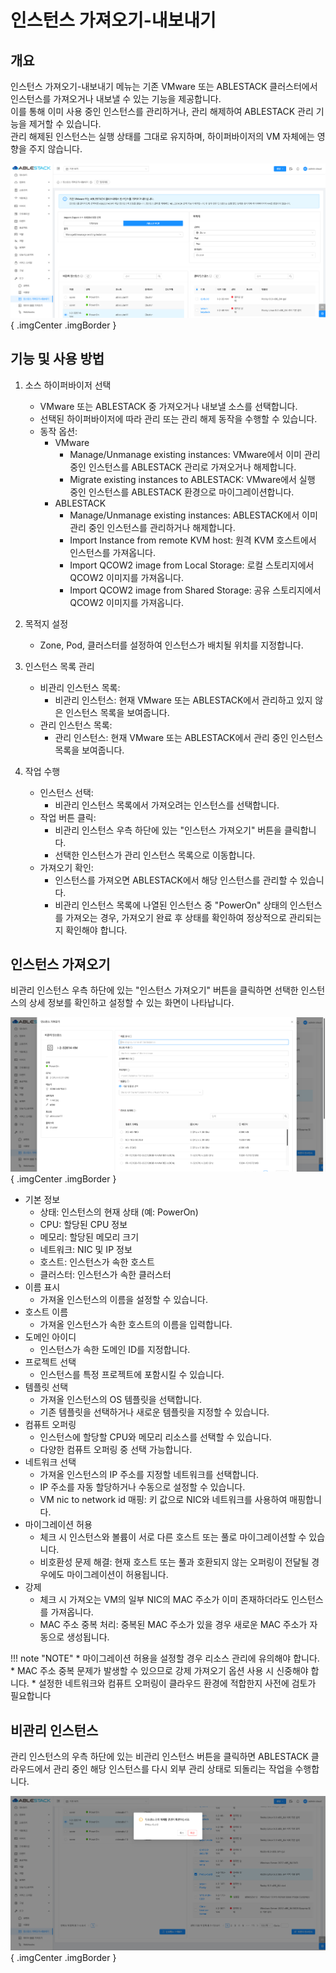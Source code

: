 # 인스턴스 가져오기-내보내기

## 개요
인스턴스 가져오기-내보내기 메뉴는 기존 VMware 또는 ABLESTACK 클러스터에서 인스턴스를 가져오거나 내보낼 수 있는 기능을 제공합니다.  
이를 통해 이미 사용 중인 인스턴스를 관리하거나, 관리 해제하여 ABLESTACK 관리 기능을 제거할 수 있습니다.  
관리 해제된 인스턴스는 실행 상태를 그대로 유지하며, 하이퍼바이저의 VM 자체에는 영향을 주지 않습니다.

![인스턴스 가져오기-내보내기 개요](../../assets/images/admin-guide/mold/tools/import-export-instances/mold-admin-guide-tools-import-export-instances-1-1.png){ .imgCenter .imgBorder }

## 기능 및 사용 방법
1. 소스 하이퍼바이저 선택
   * VMware 또는 ABLESTACK 중 가져오거나 내보낼 소스를 선택합니다.
   * 선택된 하이퍼바이저에 따라 관리 또는 관리 해제 동작을 수행할 수 있습니다.
   * 동작 옵션:
      * VMware
           * Manage/Unmanage existing instances: VMware에서 이미 관리 중인 인스턴스를 ABLESTACK 관리로 가져오거나 해제합니다.
           * Migrate existing instances to ABLESTACK: VMware에서 실행 중인 인스턴스를 ABLESTACK 환경으로 마이그레이션합니다.
      * ABLESTACK
           * Manage/Unmanage existing instances: ABLESTACK에서 이미 관리 중인 인스턴스를 관리하거나 해제합니다.
           * Import Instance from remote KVM host: 원격 KVM 호스트에서 인스턴스를 가져옵니다.
           * Import QCOW2 image from Local Storage: 로컬 스토리지에서 QCOW2 이미지를 가져옵니다.
           * Import QCOW2 image from Shared Storage: 공유 스토리지에서 QCOW2 이미지를 가져옵니다.

2. 목적지 설정
    * Zone, Pod, 클러스터를 설정하여 인스턴스가 배치될 위치를 지정합니다.

3. 인스턴스 목록 관리
    * 비관리 인스턴스 목록:
        * 비관리 인스턴스: 현재 VMware 또는 ABLESTACK에서 관리하고 있지 않은 인스턴스 목록을 보여줍니다.
    * 관리 인스턴스 목록:
        * 관리 인스턴스: 현재 VMware 또는 ABLESTACK에서 관리 중인 인스턴스 목록을 보여줍니다.

4. 작업 수행
    * 인스턴스 선택:
        * 비관리 인스턴스 목록에서 가져오려는 인스턴스를 선택합니다.
    * 작업 버튼 클릭:
        * 비관리 인스턴스 우측 하단에 있는 "인스턴스 가져오기" 버튼을 클릭합니다.
        * 선택한 인스턴스가 관리 인스턴스 목록으로 이동합니다.
    * 가져오기 확인:
        * 인스턴스를 가져오면 ABLESTACK에서 해당 인스턴스를 관리할 수 있습니다.
        * 비관리 인스턴스 목록에 나열된 인스턴스 중 "PowerOn" 상태의 인스턴스를 가져오는 경우, 가져오기 완료 후 상태를 확인하여 정상적으로 관리되는지 확인해야 합니다.

## 인스턴스 가져오기
비관리 인스턴스 우측 하단에 있는 "인스턴스 가져오기" 버튼을 클릭하면 선택한 인스턴스의 상세 정보를 확인하고 설정할 수 있는 화면이 나타납니다.

![인스턴스 가져오기-내보내기 인스턴스 가져오기](../../assets/images/admin-guide/mold/tools/import-export-instances/mold-admin-guide-tools-import-export-instances-1-2.png){ .imgCenter .imgBorder }

* 기본 정보
    * 상태: 인스턴스의 현재 상태 (예: PowerOn)
    * CPU: 할당된 CPU 정보
    * 메모리: 할당된 메모리 크기
    * 네트워크: NIC 및 IP 정보
    * 호스트: 인스턴스가 속한 호스트
    * 클러스터: 인스턴스가 속한 클러스터
* 이름 표시
    * 가져올 인스턴스의 이름을 설정할 수 있습니다.
* 호스트 이름
    * 가져올 인스턴스가 속한 호스트의 이름을 입력합니다.
* 도메인 아이디
    * 인스턴스가 속한 도메인 ID를 지정합니다.
* 프로젝트 선택
    * 인스턴스를 특정 프로젝트에 포함시킬 수 있습니다.
* 템플릿 선택
    * 가져올 인스턴스의 OS 템플릿을 선택합니다.
    * 기존 템플릿을 선택하거나 새로운 템플릿을 지정할 수 있습니다.
* 컴퓨트 오퍼링
    * 인스턴스에 할당할 CPU와 메모리 리소스를 선택할 수 있습니다.
    * 다양한 컴퓨트 오퍼링 중 선택 가능합니다.
* 네트워크 선택
    * 가져올 인스턴스의 IP 주소를 지정할 네트워크를 선택합니다.
    * IP 주소를 자동 할당하거나 수동으로 설정할 수 있습니다.
    * VM nic to network id 매핑: 키 값으로 NIC와 네트워크를 사용하여 매핑합니다.
* 마이그레이션 허용
    * 체크 시 인스턴스와 볼륨이 서로 다른 호스트 또는 풀로 마이그레이션할 수 있습니다.
    * 비호환성 문제 해결: 현재 호스트 또는 풀과 호환되지 않는 오퍼링이 전달될 경우에도 마이그레이션이 허용됩니다.
* 강제
    * 체크 시 가져오는 VM의 일부 NIC의 MAC 주소가 이미 존재하더라도 인스턴스를 가져옵니다.
    * MAC 주소 중복 처리: 중복된 MAC 주소가 있을 경우 새로운 MAC 주소가 자동으로 생성됩니다.

!!! note "NOTE"
    * 마이그레이션 허용을 설정할 경우 리소스 관리에 유의해야 합니다.
    * MAC 주소 중복 문제가 발생할 수 있으므로 강제 가져오기 옵션 사용 시 신중해야 합니다.
    * 설정한 네트워크와 컴퓨트 오퍼링이 클라우드 환경에 적합한지 사전에 검토가 필요합니다

## 비관리 인스턴스
관리 인스턴스의 우측 하단에 있는 비관리 인스턴스 버튼을 클릭하면 ABLESTACK 클라우드에서 관리 중인 해당 인스턴스를 다시 외부 관리 상태로 되돌리는 작업을 수행합니다.

![인스턴스 가져오기-내보내기 비관리 인스턴스](../../assets/images/admin-guide/mold/tools/import-export-instances/mold-admin-guide-tools-import-export-instances-1-3.png){ .imgCenter .imgBorder }

